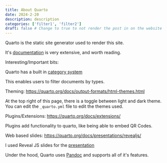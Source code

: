 ```yaml
---
title: About Quarto
date: 2024-2-20
description: description
categories: ['filter1', 'filter2']
draft: false # Change to true to not render the post in on the website
---
```



Quarto is the static site generator used to render this site.

It's [documentation](https://quarto.org/docs/guide/) is very extensive, and worth reading.


Interesting/Important bits:

Quarto has a built in [category system](https://quarto.org/docs/websites/website-listings.html#categories)

This enables users to filter documents by types. 

Theming: <https://quarto.org/docs/output-formats/html-themes.html>

At the top right of this page, there is a toggle between light and dark theme. You can edit the `_quarto.yml` file to edit the themes used.

Plugins/Extensions: <https://quarto.org/docs/extensions/>

Plugins add functionality to quarto, like being able to embed QR Codes. 


Web based slides: <https://quarto.org/docs/presentations/revealjs/>

I used Reveal JS slides for the [presentation](https://moonpiedumplings.github.io/talks/self-site/presentation.html)


Under the hood, Quarto uses [Pandoc](https://pandoc.org/) and supports all of it's features. 
